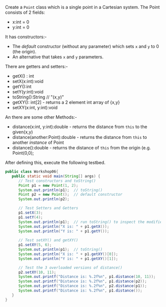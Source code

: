 Create a `Point` class which is a single point in a Cartesian system.  The Point consists of 2 fields:
+ x:int = 0
+ y:int = 0

It has constructors:-
+ The *default* constructor (without any parameter) which sets `x` and `y` to 0 (the origin).
+ An alternative that takes `x` and `y` parameters.

There are getters and setters:-
- getX() : int
- setX(x:int):void
- getY():int
- setY(y:int):void
- toString():String // "(x,y)"
- getXY(): int[2] - returns a 2 element int array of {x,y}
- setXY(x:int, y:int):void

An there are some other Methods:-
- distance(x:int, y:int):double - returns the distance from `this` to the given(x,y)
- distance(another:Point):double - returns the distance from `this` to another *instance* of Point
- distance():double - returns the distance of `this` from the origin (e.g. Point(0,0);

After defining this, execute the following testbed.

```java
public class Workshop06{
   public static void main(String[] args) {
      // Test constructors and toString()
      Point p1 = new Point(1, 2);
      System.out.println(p1);  // toString()
      Point p2 = new Point();  // default constructor
      System.out.println(p2);

      // Test Setters and Getters
      p1.setX(3);
      p1.setY(4);
      System.out.println(p1);  // run toString() to inspect the modified instance
      System.out.println("X is: " + p1.getX());
      System.out.println("Y is: " + p1.getY());
 
      // Test setXY() and getXY()
      p1.setXY(5, 6);
      System.out.println(p1);  // toString()
      System.out.println("X is: " + p1.getXY()[0]);
      System.out.println("Y is: " + p1.getXY()[1]);

      // Test the 3 overloaded versions of distance()
      p2.setXY(10, 11);
      System.out.printf("Distance is: %.2f%n", p1.distance(10, 11));
      System.out.printf("Distance is: %.2f%n", p1.distance(p2));
      System.out.printf("Distance is: %.2f%n", p2.distance(p1));
      System.out.printf("Distance is: %.2f%n", p1.distance());
   }
}

```
